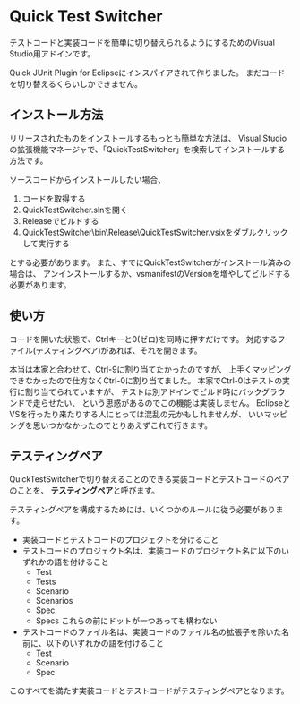 Quick Test Switcher
===================

テストコードと実装コードを簡単に切り替えられるようにするためのVisual Studio用アドインです。

Quick JUnit Plugin for Eclipseにインスパイアされて作りました。
まだコードを切り替えるくらいしかできません。

インストール方法
----------------

リリースされたものをインストールするもっとも簡単な方法は、
Visual Studioの拡張機能マネージャで、「QuickTestSwitcher」を検索してインストールする方法です。

ソースコードからインストールしたい場合、

1. コードを取得する
1. QuickTestSwitcher.slnを開く
1. Releaseでビルドする
1. QuickTestSwitcher\bin\Release\QuickTestSwitcher.vsixをダブルクリックして実行する

とする必要があります。
また、すでにQuickTestSwitcherがインストール済みの場合は、
アンインストールするか、vsmanifestのVersionを増やしてビルドする必要があります。

使い方
------

コードを開いた状態で、Ctrlキーと0(ゼロ)を同時に押すだけです。
対応するファイル(テスティングペア)があれば、それを開きます。

本当は本家と合わせて、Ctrl-9に割り当てたかったのですが、
上手くマッピングできなかったので仕方なくCtrl-0に割り当てました。
本家でCtrl-0はテストの実行に割り当てられていますが、
テストは別アドインでビルド時にバックグラウンドで走らせたい、
という思惑があるのでこの機能は実装しません。
EclipseとVSを行ったり来たりする人にとっては混乱の元かもしれませんが、
いいマッピングを思いつかなかったのでとりあえずこれで行きます。

テスティングペア
----------------

QuickTestSwitcherで切り替えることのできる実装コードとテストコードのペアのことを、
**テスティングペア**と呼びます。

テスティングペアを構成するためには、いくつかのルールに従う必要があります。

* 実装コードとテストコードのプロジェクトを分けること
* テストコードのプロジェクト名は、実装コードのプロジェクト名に以下のいずれかの語を付けること
   * Test
   * Tests
   * Scenario
   * Scenarios
   * Spec
   * Specs
  これらの前にドットが一つあっても構わない
* テストコードのファイル名は、実装コードのファイル名の拡張子を除いた名前に、以下のいずれかの語を付けること
   * Test
   * Scenario
   * Spec

このすべてを満たす実装コードとテストコードがテスティングペアとなります。
